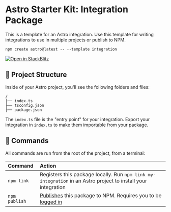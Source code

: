 # Astro Starter Kit: Integration Package

This is a template for an Astro integration. Use this template for writing integrations to use in multiple projects or publish to NPM.

```
npm create astro@latest -- --template integration
```

[![Open in StackBlitz](https://developer.stackblitz.com/img/open_in_stackblitz.svg)](https://stackblitz.com/github/withastro/astro/tree/latest/examples/integration)


## 🚀 Project Structure

Inside of your Astro project, you'll see the following folders and files:

```
/
├── index.ts
├── tsconfig.json
├── package.json
```

The `index.ts` file is the "entry point" for your integration. Export your integration in `index.ts` to make them importable from your package.

## 🧞 Commands
All commands are run from the root of the project, from a terminal:

| Command                | Action                                           |
| :--------------------- | :----------------------------------------------- |
| `npm link`              | Registers this package locally. Run `npm link my-integration` in an Astro project to install your integration
| `npm publish` | [Publishes](https://docs.npmjs.com/creating-and-publishing-unscoped-public-packages#publishing-unscoped-public-packages) this package to NPM. Requires you to be [logged in](https://docs.npmjs.com/cli/v8/commands/npm-adduser)
